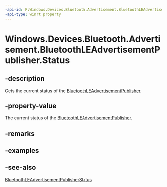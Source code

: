 ```yaml
---
-api-id: P:Windows.Devices.Bluetooth.Advertisement.BluetoothLEAdvertisementPublisher.Status
-api-type: winrt property
---
```


<!-- Property syntax
public Windows.Devices.Bluetooth.Advertisement.BluetoothLEAdvertisementPublisherStatus Status { get; }
-->

# Windows.Devices.Bluetooth.Advertisement.BluetoothLEAdvertisementPublisher.Status

## -description
Gets the current status of the [BluetoothLEAdvertisementPublisher](bluetoothleadvertisementpublisher.md).

## -property-value
The current status of the [BluetoothLEAdvertisementPublisher](bluetoothleadvertisementpublisher.md).

## -remarks

## -examples

## -see-also
[BluetoothLEAdvertisementPublisherStatus](bluetoothleadvertisementpublisherstatus.md)